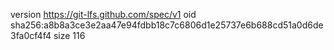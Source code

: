 version https://git-lfs.github.com/spec/v1
oid sha256:a8b8a3ce3e2aa47e94fdbb18c7c6806d1e25737e6b688cd51a0d6de3fa0cf4f4
size 116
